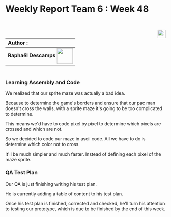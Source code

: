 # Weekly Report Team 6 : Week 48 

<br>

[<img src="https://www.presse-citron.net/app/uploads/2020/06/linkedin-logo.jpg"  width="25px" align=right>](https://www.linkedin.com/in/rapha%C3%ABl-descamps-201112293)


| Author :        |
| :-------------- |
| **Raphaël Descamps** <img src="https://ca.slack-edge.com/T019N8PRR7W-U05TNB290FJ-abc72bbf0d47-512" width="50px" align=center> 


### <br> Learning Assembly and Code 

We realized that our sprite maze was actually a bad idea. 

Because to determine the game's borders and ensure that our pac man doesn't cross the walls, with a sprite maze it's going to be too complicated to determine. 

This means we'd have to code pixel by pixel to determine which pixels are crossed and which are not. 

So we decided to code our maze in ascii code. All we have to do is determine which color not to cross. 

It'll be much simpler and much faster. Instead of defining each pixel of the maze sprite.

### QA Test Plan

Our QA is just finishing writing his test plan. 

He is currently adding a table of content to his test plan. 

Once his test plan is finished, corrected and checked, he'll turn his attention to testing our prototype, which is due to be finished by the end of this week. 

